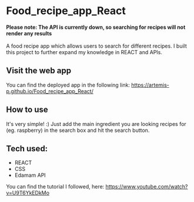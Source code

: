 # Food_recipe_app_React
**Please note: The API is currently down, so searching for recipes will not render any results**<br><br>
A food recipe app which allows users to search for different recipes. I built this project to further expand my knowledge in REACT and APIs. 

## Visit the web app
You can find the deployed app in the following link: https://artemis-p.github.io/Food_recipe_app_React/

## How to use
It's very simple! :) Just add the main ingredient you are looking recipes for (eg. raspberry) in the search box and hit the search button.

## Tech used:
- REACT
- CSS
- Edamam API

You can find the tutorial I followed, here: https://www.youtube.com/watch?v=U9T6YkEDkMo


